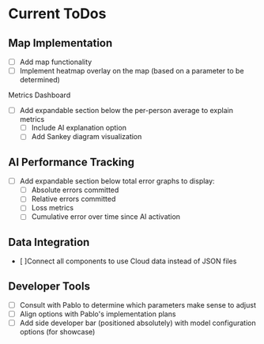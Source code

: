 # Current ToDos

## Map Implementation

- [ ] Add map functionality
- [ ] Implement heatmap overlay on the map (based on a parameter to be determined)

Metrics Dashboard

- [ ] Add expandable section below the per-person average to explain metrics
  - [ ] Include AI explanation option
  - [ ] Add Sankey diagram visualization

## AI Performance Tracking

- [ ] Add expandable section below total error graphs to display:
  - [ ] Absolute errors committed
  - [ ] Relative errors committed
  - [ ] Loss metrics
  - [ ] Cumulative error over time since AI activation
     
## Data Integration

- [ ]Connect all components to use Cloud data instead of JSON files

## Developer Tools

- [ ] Consult with Pablo to determine which parameters make sense to adjust
- [ ] Align options with Pablo's implementation plans
- [ ] Add side developer bar (positioned absolutely) with model configuration options (for showcase)
